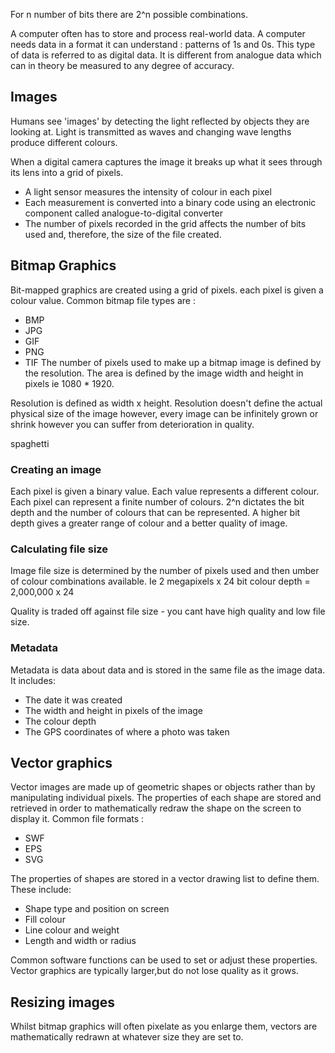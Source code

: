 For n number of bits there are 2^n possible combinations.

A computer often has to store and process real-world data. A computer needs data in a format it can understand : patterns of 1s and 0s. This type of data is referred to as digital data. It is different from analogue data which can in theory be measured to any degree of accuracy. 

## Images
Humans see 'images' by detecting the light reflected by objects they are looking at. Light is transmitted as waves and changing wave lengths produce different colours. 

When a digital camera captures the image it breaks up what it sees through its lens into a grid of pixels.
- A light sensor measures the intensity of colour in each pixel
- Each measurement is converted into a binary code using an electronic component called analogue-to-digital converter
- The number of pixels recorded in the grid affects the number of bits used and, therefore, the size of the file created.

## Bitmap Graphics
Bit-mapped graphics are created using a grid of pixels. each pixel is given a colour value.
Common bitmap file types are : 
- BMP 
- JPG
- GIF
- PNG
- TIF
The number of pixels used to make up a bitmap image is defined by the resolution. The area is defined by the image width and height in pixels ie 1080 * 1920.

Resolution is defined as width x height. Resolution doesn't define the actual physical size of the image however, every image can be infinitely grown or shrink however you can suffer from deterioration in quality. 

spaghetti

### Creating an image
Each pixel is given a binary value. Each value represents a different colour. Each pixel can represent a finite number of colours. 2^n dictates the bit depth and the number of colours that can be represented. A higher bit depth gives a greater range of colour and a better quality of image. 

### Calculating file size
Image file size is determined by the number of pixels used and then umber of colour combinations available. Ie 2 megapixels x 24 bit colour depth = 2,000,000 x 24

Quality is traded off against file size - you cant have high quality and low file size.

### Metadata
Metadata is data about data and is stored in the same file as the image data. It includes:
- The date it was created
- The width and height in pixels of the image
- The colour depth
- The GPS coordinates of where a photo was taken

## Vector graphics
Vector images are made up of geometric shapes or objects rather than by manipulating individual pixels. The properties of each shape are stored and retrieved in order to mathematically redraw the shape on the screen to display it.
Common file formats :
- SWF
- EPS
- SVG

The properties of shapes are stored in a vector drawing list to define them. These include:
- Shape type and position on screen
- Fill colour
- Line colour and weight
- Length and width or radius

Common software functions can be used to set or adjust these properties.
Vector graphics are typically larger,but do not lose quality as it grows.

## Resizing images
Whilst bitmap graphics will often pixelate as you enlarge them, vectors are mathematically redrawn at whatever size they are set to.